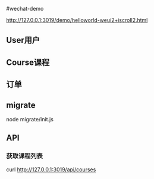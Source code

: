 #wechat-demo


http://127.0.0.1:3019/demo/helloworld-weui2+iscroll2.html


## User用户


## Course课程


## 订单


## migrate

node migrate/init.js


## API


### 获取课程列表

curl http://127.0.0.1:3019/api/courses